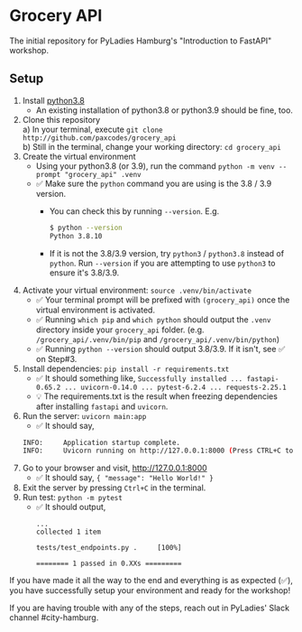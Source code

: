 # Grocery API

The initial repository for PyLadies Hamburg's "Introduction to FastAPI" workshop.

## Setup

1) Install [python3.8](https://www.python.org/downloads/release/python-3810/)
   * An existing installation of python3.8 or python3.9 should be fine, too.
2) Clone this repository  
   a) In your terminal, execute `git clone http://github.com/paxcodes/grocery_api`  
   b) Still in the terminal, change your working directory: `cd grocery_api`
3) Create the virtual environment
   * Using your python3.8 (or 3.9), run the command `python -m venv --prompt "grocery_api" .venv`
   * ✅ Make sure the `python` command you are using is the 3.8 / 3.9 version.
     * You can check this by running `--version`. E.g.  

        ```sh
        $ python --version
        Python 3.8.10
        ```
      * If it is not the 3.8/3.9 version, try `python3` / `python3.8` instead of `python`. Run `--version` if you are attempting to use `python3` to ensure it's 3.8/3.9.
4) Activate your virtual environment: `source .venv/bin/activate`
   * ✅ Your terminal prompt will be prefixed with `(grocery_api)` once the virtual environment is activated.
   * ✅ Running `which pip` and `which python` should output the `.venv` directory inside your `grocery_api` folder. (e.g. `/grocery_api/.venv/bin/pip` and `/grocery_api/.venv/bin/python`)
   * ✅ Running `python --version` should output 3.8/3.9. If it isn't, see ✅ on Step#3.
5) Install dependencies: `pip install -r requirements.txt`
   * ✅ It should something like, `Successfully installed ... fastapi-0.65.2 ... uvicorn-0.14.0 ... pytest-6.2.4 ... requests-2.25.1`
   * 💡 The requirements.txt is the result when freezing dependencies after installing `fastapi` and `uvicorn`.
6) Run the server: `uvicorn main:app`
   * ✅ It should say,
    ```sh
    INFO:     Application startup complete.
    INFO:     Uvicorn running on http://127.0.0.1:8000 (Press CTRL+C to quit)
    ```
7) Go to your browser and visit, http://127.0.0.1:8000
   * ✅ It should say, `{ "message": "Hello World!" }`
8) Exit the server by pressing `Ctrl+C` in the terminal.
9) Run test: `python -m pytest` 
    * ✅ It should output,
      ```
      ...
      collected 1 item

      tests/test_endpoints.py .     [100%]

      ======== 1 passed in 0.XXs =========
      ```

If you have made it all the way to the end and everything is as expected (✅), you have successfully setup your environment and ready for the workshop!

If you are having trouble with any of the steps, reach out in PyLadies' Slack channel #city-hamburg.
